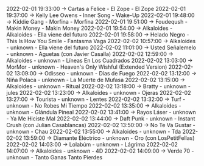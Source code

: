 2022-02-01 19:33:00 -> Cartas a Felice - El Zope - El Zope
2022-02-01 19:37:00 -> Kelly Lee Owens - Inner Song - Wake-Up
2022-02-01 19:48:00 -> Kiddie Gang - Morfina - Morfina
2022-02-01 19:51:00 -> Foudeqush - Makin Money - Makin Money
2022-02-01 19:54:00 -> Alkaloides - Alkaloides - Ella viene del futuro
2022-02-01 19:58:00 -> Helado Negro - This Is How You Smile - Fantasma Vaga
2022-02-02 10:57:00 -> Alkaloides - unknown - Ella viene del futuro
2022-02-02 11:01:00 -> Usted Señalemelo - unknown - Aguetas (con Javier Casalla)
2022-02-02 12:59:00 -> Alkaloides - unknown - Líneas En Los Cuadrados
2022-02-02 13:03:00 -> MorMor - unknown - Heaven's Only Wishful (Extended Version)
2022-02-02 13:09:00 -> Odisseo - unknown - Días de Fuego
2022-02-02 13:12:00 -> Niña Polaca - unknown - La Muerte de Mufasa
2022-02-02 13:15:00 -> Alkaloides - unknown - Ritual
2022-02-02 13:18:00 -> Bratty - unknown - jules
2022-02-02 13:23:00 -> Alkaloides - unknown - Ojeras
2022-02-02 13:27:00 -> Tourista - unknown - Lentes
2022-02-02 13:32:00 -> Turf - unknown - No Robes Mi Tiempo
2022-02-02 13:35:00 -> Alkaloides - unknown - Glándula Pineal
2022-02-02 13:41:00 -> Rayos Láser - unknown - Ya Me Hiciste Mal
2022-02-02 13:44:00 -> Daft Punk - unknown - Instant Crush (con Julian Casablancas)
2022-02-02 13:50:00 -> No Te Va Gustar - unknown - Chau
2022-02-02 13:55:00 -> Alkaloides - unknown - Tda
2022-02-02 13:59:00 -> Diamante Eléctrico - unknown - Oro (con LosPetitFellas)
2022-02-02 14:03:00 -> Lolabúm - unknown - Lágrima
2022-02-02 14:07:00 -> Alkaloides - unknown - 4D
2022-02-02 14:09:00 -> Verde 70 - unknown - Tanto Ganas Tanto Pierdes
